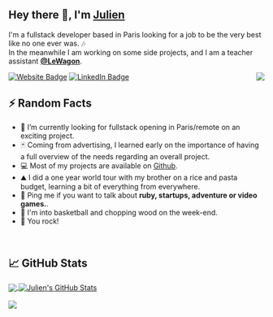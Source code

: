 <h2>Hey there 👋, I'm <a href="http://www.julienbouland.com/">Julien</a></h2>

<p>I'm a fullstack developer based in Paris looking for a job to be the very best like no one ever was. 🎶 <br> In the meanwhile I am working on some side projects, and I am a teacher assistant <strong><a href="https://lewagon.com/">@LeWagon</a></strong>.</p>

<p><a href="http://www.julienbouland.com"><img src="https://img.shields.io/badge/-julienbouland.com-4E69C8?style=flat-square&amp;labelColor=4E69C8&amp;logo=Firefox&amp;link=https://stanleylim.me" alt="Website Badge"></a>
<a href="https://www.linkedin.com/in/julien-bouland/"><img src="https://img.shields.io/badge/-@julienbouland-0077B5?style=flat-square&amp;labelColor=0077B5&amp;logo=LinkedIn&amp;link=https://www.linkedin.com/in/serbis/" alt="LinkedIn Badge"></a>

<img align="right" src="https://media.giphy.com/media/XreQmk7ETCak0/giphy.gif" />
<br>
<h2>⚡️ Random Facts</h2>
<ul>
<li>🧭  I’m currently looking for fullstack opening in Paris/remote on an exciting project.</li>
<li>🃏  Coming from advertising, I learned early on the importance of having a full overview of the needs regarding an overall project.</li>
<li>💻  Most of my projects are available on <a href="http://www.julienbouland.com/">Github</a>.</li>
<li>⛰  I did a one year world tour with my brother on a rice and pasta budget, learning a bit of everything from everywhere.</li>
<li>💬  Ping me if you want to talk about <strong>ruby, startups, adventure or video games.</strong>.</li>
<li>🏀  I'm into basketball and chopping wood on the week-end.</li>
<li>🤘  You rock!</li>
</ul>
<br>

## &#x1f4c8; GitHub Stats

<a href="https://github.com/junkiesan/junkiesan">
  <img align="center" src="https://github-readme-stats.vercel.app/api/top-langs/?username=junkiesan&theme=solarized-light" />
</a>
<a href="https://github.com/junkiesan/junkiesan">
  <img align="center" src="https://github-readme-stats.vercel.app/api?username=junkiesan&show_icons=true&line_height=27&theme=solarized-light" alt="Julien's GitHub Stats" />
</a>
<br>
<br>
<a href="https://www.codewars.com/users/junkiesan" target="_blank">
  <img src="https://www.codewars.com/users/junkiesan/badges/large" />
</a>
<!--
**junkiesan/junkiesan** is a ✨ _special_ ✨ repository because its `README.md` (this file) appears on your GitHub profile.
## 🔧 Technologies & Tools
![](https://img.shields.io/badge/OS-Mac-informational?style=flat&logo=linux&logoColor=white&color=2bbc8a)
![](https://img.shields.io/badge/Editor-SublimeText-informational?style=flat&logo=intellij-idea&logoColor=white&color=2bbc8a)
![](https://img.shields.io/badge/Code-Ruby-informational?style=flat&logo=python&logoColor=white&color=2bbc8a)
![](https://img.shields.io/badge/Code-JavaScript-informational?style=flat&logo=javascript&logoColor=white&color=2bbc8a)
![](https://img.shields.io/badge/Code-RubyOnRails-informational?style=flat&logo=go&logoColor=white&color=2bbc8a)
![](https://img.shields.io/badge/Code-Make-informational?style=flat&logo=cmake&logoColor=white&color=2bbc8a)
![](https://img.shields.io/badge/Code-Vue-informational?style=flat&logo=vue.js&logoColor=white&color=2bbc8a)
![](https://img.shields.io/badge/Shell-Bash-informational?style=flat&logo=gnu-bash&logoColor=white&color=2bbc8a)
![](https://img.shields.io/badge/Tools-PostgreSQL-informational?style=flat&logo=postgresql&logoColor=white&color=2bbc8a)
![](https://img.shields.io/badge/Tools-Docker-informational?style=flat&logo=docker&logoColor=white&color=2bbc8a)
![](https://img.shields.io/badge/Tools-Kubernetes-informational?style=flat&logo=kubernetes&logoColor=white&color=2bbc8a)
![](https://img.shields.io/badge/Tools-Red_Hat_OpenShift-informational?style=flat&logo=red-hat-open-shift&logoColor=white&color=2bbc8a)
![](https://img.shields.io/badge/Cloud-Digital_Ocean-informational?style=flat&logo=digitalocean&logoColor=white&color=2bbc8a)
